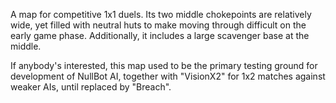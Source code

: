 A map for competitive 1x1 duels. Its two middle chokepoints are relatively wide, yet filled with neutral huts to make moving through difficult on the early game phase. Additionally, it includes a large scavenger base at the middle. 

If anybody's interested, this map used to be the primary testing ground for development of NullBot AI, together with "VisionX2" for 1x2 matches against weaker AIs, until replaced by "Breach".
